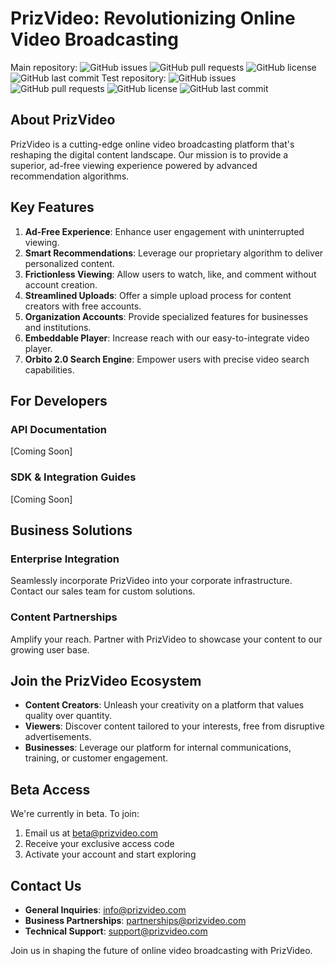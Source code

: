# PrizVideo: Revolutionizing Online Video Broadcasting

Main repository:
![GitHub issues](https://img.shields.io/github/issues/PrizVideo/PrizVideo-Main)
![GitHub pull requests](https://img.shields.io/github/issues-pr/PrizVideo/PrizVideo-Main)
![GitHub license](https://img.shields.io/github/license/PrizVideo/PrizVideo-Main)
![GitHub last commit](https://img.shields.io/github/last-commit/PrizVideo/PrizVideo-Main)
Test repository:
![GitHub issues](https://img.shields.io/github/issues/PrizVideo/PrizVideo-Test)
![GitHub pull requests](https://img.shields.io/github/issues-pr/PrizVideo/PrizVideo-Test)
![GitHub license](https://img.shields.io/github/license/PrizVideo/PrizVideo-Test)
![GitHub last commit](https://img.shields.io/github/last-commit/PrizVideo/PrizVideo-Test)

## About PrizVideo

PrizVideo is a cutting-edge online video broadcasting platform that's reshaping the digital content landscape. Our mission is to provide a superior, ad-free viewing experience powered by advanced recommendation algorithms.

## Key Features

1. **Ad-Free Experience**: Enhance user engagement with uninterrupted viewing.
2. **Smart Recommendations**: Leverage our proprietary algorithm to deliver personalized content.
3. **Frictionless Viewing**: Allow users to watch, like, and comment without account creation.
4. **Streamlined Uploads**: Offer a simple upload process for content creators with free accounts.
5. **Organization Accounts**: Provide specialized features for businesses and institutions.
6. **Embeddable Player**: Increase reach with our easy-to-integrate video player.
7. **Orbito 2.0 Search Engine**: Empower users with precise video search capabilities.

## For Developers

### API Documentation
[Coming Soon]

### SDK & Integration Guides
[Coming Soon]

## Business Solutions

### Enterprise Integration
Seamlessly incorporate PrizVideo into your corporate infrastructure. Contact our sales team for custom solutions.

### Content Partnerships
Amplify your reach. Partner with PrizVideo to showcase your content to our growing user base.

## Join the PrizVideo Ecosystem

- **Content Creators**: Unleash your creativity on a platform that values quality over quantity.
- **Viewers**: Discover content tailored to your interests, free from disruptive advertisements.
- **Businesses**: Leverage our platform for internal communications, training, or customer engagement.

## Beta Access

We're currently in beta. To join:
1. Email us at beta@prizvideo.com
2. Receive your exclusive access code
3. Activate your account and start exploring

## Contact Us

- **General Inquiries**: info@prizvideo.com
- **Business Partnerships**: partnerships@prizvideo.com
- **Technical Support**: support@prizvideo.com

Join us in shaping the future of online video broadcasting with PrizVideo.
